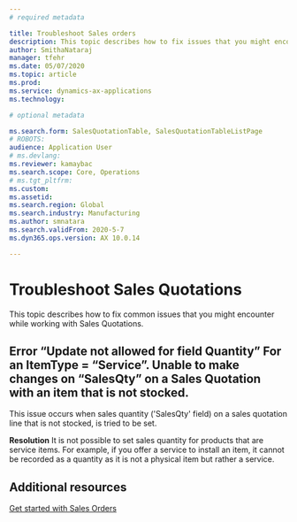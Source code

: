 ```yaml
---
# required metadata

title: Troubleshoot Sales orders
description: This topic describes how to fix issues that you might encounter while working with Sales Quotations.
author: SmithaNataraj
manager: tfehr
ms.date: 05/07/2020
ms.topic: article
ms.prod: 
ms.service: dynamics-ax-applications
ms.technology: 

# optional metadata

ms.search.form: SalesQuotationTable, SalesQuotationTableListPage
# ROBOTS: 
audience: Application User
# ms.devlang: 
ms.reviewer: kamaybac
ms.search.scope: Core, Operations
# ms.tgt_pltfrm: 
ms.custom: 
ms.assetid: 
ms.search.region: Global
ms.search.industry: Manufacturing
ms.author: smnatara
ms.search.validFrom: 2020-5-7
ms.dyn365.ops.version: AX 10.0.14

---
```

# Troubleshoot Sales Quotations 

This topic describes how to fix common issues that you might encounter while working with Sales Quotations.

##  Error “Update not allowed for field Quantity” For an ItemType = “Service”. Unable to make changes on “SalesQty” on a Sales Quotation with an item that is not stocked. 
This issue occurs when sales quantity ('SalesQty' field) on a sales quotation line that is not stocked, is tried to be set.

**Resolution**
It is not possible to set sales quantity for products that are service items. For example, if you offer a service to install an item, it cannot be recorded as a quantity as it is not a physical item but rather a service.

##

## Additional resources

[Get started with Sales Orders](get-started.md)

